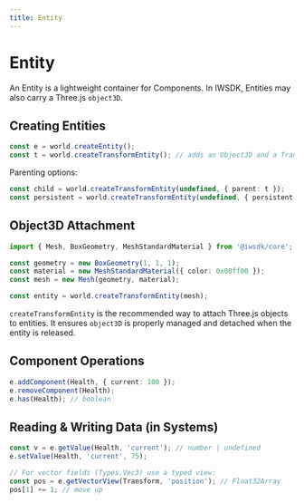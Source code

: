 ```yaml
---
title: Entity
---
```


# Entity

An Entity is a lightweight container for Components. In IWSDK, Entities may also carry a Three.js `object3D`.

## Creating Entities

```ts
const e = world.createEntity();
const t = world.createTransformEntity(); // adds an Object3D and a Transform component
```

Parenting options:

```ts
const child = world.createTransformEntity(undefined, { parent: t });
const persistent = world.createTransformEntity(undefined, { persistent: true }); // parented under scene
```

## Object3D Attachment

```ts
import { Mesh, BoxGeometry, MeshStandardMaterial } from '@iwsdk/core';

const geometry = new BoxGeometry(1, 1, 1);
const material = new MeshStandardMaterial({ color: 0x00ff00 });
const mesh = new Mesh(geometry, material);

const entity = world.createTransformEntity(mesh);
```

`createTransformEntity` is the recommended way to attach Three.js objects to entities. It ensures `object3D` is properly managed and detached when the entity is released.

## Component Operations

```ts
e.addComponent(Health, { current: 100 });
e.removeComponent(Health);
e.has(Health); // boolean
```

## Reading & Writing Data (in Systems)

```ts
const v = e.getValue(Health, 'current'); // number | undefined
e.setValue(Health, 'current', 75);

// For vector fields (Types.Vec3) use a typed view:
const pos = e.getVectorView(Transform, 'position'); // Float32Array
pos[1] += 1; // move up
```
